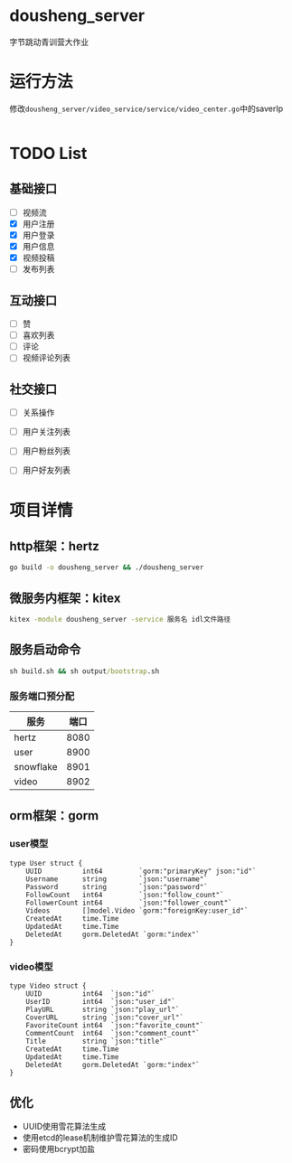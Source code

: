 # dousheng_server

字节跳动青训营大作业

# 运行方法

修改`dousheng_server/video_service/service/video_center.go`中的saverIp

~~~ cmd

~~~

# TODO List

## 基础接口

- [ ] 视频流
- [x] 用户注册
- [x] 用户登录
- [x] 用户信息
- [x] 视频投稿
- [ ] 发布列表

## 互动接口

- [ ] 赞
- [ ] 喜欢列表
- [ ] 评论
- [ ] 视频评论列表

## 社交接口

- [ ] 关系操作
- [ ] 用户关注列表
- [ ] 用户粉丝列表
- [ ] 用户好友列表



# 项目详情

## http框架：hertz

~~~ cmd
go build -o dousheng_server && ./dousheng_server
~~~

## 微服务内框架：kitex

~~~ cmd
kitex -module dousheng_server -service 服务名 idl文件路径
~~~

## 服务启动命令

~~~ cmd
sh build.sh && sh output/bootstrap.sh
~~~



### 服务端口预分配

| 服务 | 端口 |
| --- | ----------- |
| hertz | 8080 |
| user | 8900 |
| snowflake | 8901 |
| video | 8902 |



## orm框架：gorm

### user模型

~~~ golang
type User struct {
	UUID          int64         `gorm:"primaryKey" json:"id"`
	Username      string        `json:"username"`
	Password      string        `json:"password"`
	FollowCount   int64         `json:"follow_count"`
	FollowerCount int64         `json:"follower_count"`
	Videos        []model.Video `gorm:"foreignKey:user_id"`
	CreatedAt     time.Time
	UpdatedAt     time.Time
	DeletedAt     gorm.DeletedAt `gorm:"index"`
}
~~~

### video模型

~~~ golang
type Video struct {
	UUID          int64  `json:"id"`
	UserID        int64  `json:"user_id"`
	PlayURL       string `json:"play_url"`
	CoverURL      string `json:"cover_url"`
	FavoriteCount int64  `json:"favorite_count"`
	CommentCount  int64  `json:"comment_count"`
	Title         string `json:"title"`
	CreatedAt     time.Time
	UpdatedAt     time.Time
	DeletedAt     gorm.DeletedAt `gorm:"index"`
}
~~~



##  优化

* UUID使用雪花算法生成
* 使用etcd的lease机制维护雪花算法的生成ID
* 密码使用bcrypt加盐